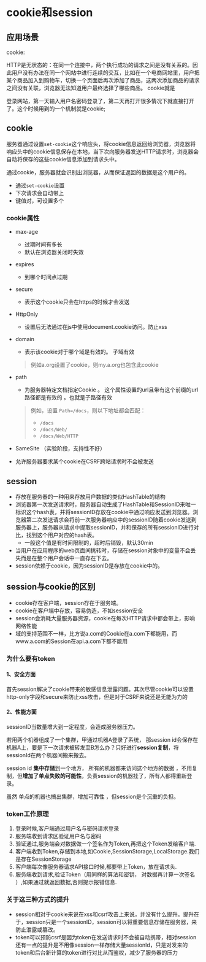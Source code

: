 # cookie和session

## 应用场景

cookie: 

HTTP是无状态的：在同一个连接中，两个执行成功的请求之间是没有关系的。因此用户没有办法在同一个网站中进行连续的交互，比如在一个电商网站里，用户把某个商品加入到购物车，切换一个页面后再次添加了商品，这两次添加商品的请求之间没有关联，浏览器无法知道用户最终选择了哪些商品。 cookie就是

登录网站，第一天输入用户名密码登录了，第二天再打开很多情况下就直接打开了。这个时候用到的一个机制就是cookie;


## cookie

服务器通过设置`set-cookie`这个响应头，将cookie信息返回给浏览器，浏览器将响应头中的cookie信息保存在本地，当下次向服务器发送HTTP请求时，浏览器会自动将保存的这些cookie信息添加到请求头中。

通过cookie，服务器就会识别出浏览器，从而保证返回的数据是这个用户的。

 - 通过`set-cookie`设置
 - 下次请求会自动带上
 - 键值对，可设置多个


### cookie属性

 - max-age
   - 过期时间有多长
   - 默认在浏览器关闭时失效
   
 - expires
   
   - 到哪个时间点过期
   
 - secure
   
   - 表示这个cookie只会在https的时候才会发送
   
 - HttpOnly
   - 设置后无法通过在js中使用document.cookie访问。防止xss
   
 - domain
   
   - 表示该cookie对于哪个域是有效的。 子域有效
   
   > 例如a.org设置了cookie，则my.a.org也包含此cookie
   
- path

  -  为服务器特定文档指定Cookie 。 这个属性设置的url且带有这个前缀的url路径都是有效的 。也就是子路径有效

  > 例如，设置 `Path=/docs`，则以下地址都会匹配：
  >
  > - `/docs`
  > - `/docs/Web/`
  > - `/docs/Web/HTTP`

-  SameSite （实验阶段，支持性不好）
  -  允许服务器要求某个cookie在CSRF跨站请求时不会被发送 


## session

 - 存放在服务器的一种用来存放用户数据的类似HashTable的结构
 - 浏览器第一次发送请求时，服务器自动生成了HashTable和SessionID来唯一标识这个hash表，并将sessionID存放在cookie中通过响应发送到浏览器。浏览器第二次发送请求会将前一次服务器响应中的sessionID随着cookie发送到服务器上，服务器从请求中提取sessionID，并和保存的所有sessionID进行对比，找到这个用户对应的hash表。
   - 一般这个值是有时间限制的，超时后销毁，默认30min
 - 当用户在应用程序的web页面间挑转时，存储在session对象中的变量不会丢失而是在整个用户会话中一直存在下去。
 - session依赖于cookie，因为sessionID是存放在cookie中的。


## session与cookie的区别

 - cookie存在客户端，session存在于服务端。
 - cookie在客户端中存放，容易伪造，不如session安全
 - session会消耗大量服务器资源，cookie在每次HTTP请求中都会带上，影响网络性能
 - 域的支持范围不一样，比方说a.com的Cookie在a.com下都能用，而www.a.com的Session在api.a.com下都不能用

### 为什么要有token

#### 1、安全方面

首先session解决了cookie带来的敏感信息泄露问题。其次尽管cookie可以设置http-only字段和secure来防止xss攻击，但是对于CSRF来说还是无能为力的

#### 2、性能方面

sessionID当数量增大到一定程度，会造成服务器压力。

若用两个机器组成了一个集群，甲通过机器A登录了系统，  那session id会保存在机器A上，要是下一次请求被转发至B怎么办？只好进行**session复制**，将sessionId在两个机器间搬来搬去。

 session id **集中存储**到一个地方， 所有的机器都来访问这个地方的数据 ，不用复制，但**增加了单点失败的可能性**，负责session的机器挂了，所有人都得重新登录。

虽然 单点的机器也搞出集群，增加可靠性 ，但session是个沉重的负担。



### token工作原理

1. 登录时候,客户端通过用户名与密码请求登录
2. 服务端收到请求区验证用户名与密码
3. 验证通过,服务端会对数据做一个签名作为Token,再把这个Token发给客户端.
4. 客户端收到Token,存储到本地,如Cookie,SessionStorage,LocalStorage.我们是存在SessionStorage
5. 客户端每次像服务器请求API接口时候,都要带上Token，放在请求头.
6. 服务端收到请求,验证Token（用同样的算法和密钥， 对数据再计算一次签名 ）,如果通过就返回数据,否则提示报错信息.

### 关于这三种方式的提升

- session相对于cookie来说在xss和csrf攻击上来说，并没有什么提升。提升在于，session只是一个sessionID，session可以将重要信息存储在服务器，来防止泄露或篡改。
- token可以预防csrf是因为token在发送请求时不会被自动携带，相对session还有一点的提升是不用像session一样存储大量sessionId，只是对发来的token和后台新计算的token进行对比从而鉴权，减少了服务器的压力